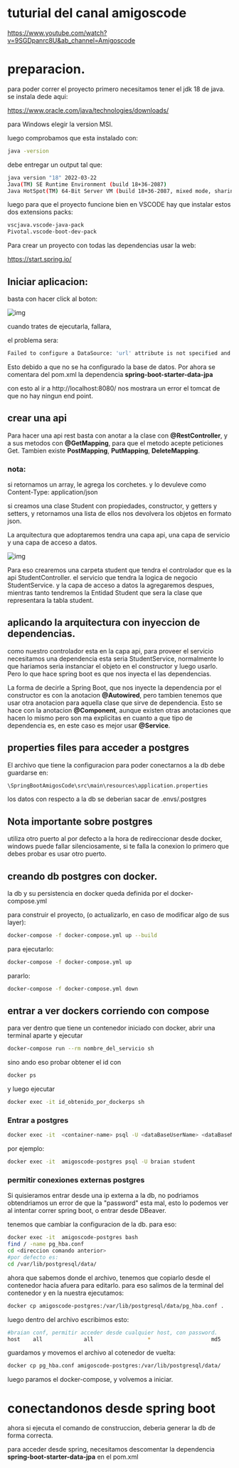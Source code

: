 # tuturial del canal amigoscode
https://www.youtube.com/watch?v=9SGDpanrc8U&ab_channel=Amigoscode 

# preparacion.

para poder correr el proyecto primero necesitamos tener el jdk 18 de java.
se instala dede aqui:

https://www.oracle.com/java/technologies/downloads/

para Windows elegir la version MSI. 

luego comprobamos que esta instalado con:
```bash
java -version
```
debe entregar un output tal que:
```bash
java version "18" 2022-03-22
Java(TM) SE Runtime Environment (build 18+36-2087)
Java HotSpot(TM) 64-Bit Server VM (build 18+36-2087, mixed mode, sharing)
```

luego para que el proyecto funcione bien en VSCODE hay que instalar estos dos extensions packs:

```bash
vscjava.vscode-java-pack
Pivotal.vscode-boot-dev-pack
```

Para crear un proyecto con todas las dependencias usar la web:

https://start.spring.io/

## Iniciar aplicacion:

basta con hacer click al boton:

![img](/doc/iniciarApp.png "...")

cuando trates de ejecutarla, fallara, 

el problema sera:

```bash	
Failed to configure a DataSource: 'url' attribute is not specified and no embedded datasource could be configured.
```

Esto debido a que no se ha configurado la base de datos. Por ahora se comentara del pom.xml la dependencia **spring-boot-starter-data-jpa**

con esto al ir a http://localhost:8080/
nos mostrara un error el tomcat de que no hay ningun end point.

## crear una api

Para hacer una api rest basta con anotar a la clase con **@RestController**, y a sus metodos con **@GetMapping**, para que el metodo acepte peticiones Get. Tambien existe **PostMapping**, **PutMapping**, **DeleteMapping**.

### nota:
si retornamos un array, le agrega los corchetes.
y lo devuleve como Content-Type: application/json


si creamos una clase Student con propiedades, constructor, y getters y setters,
y retornamos una lista de ellos nos devolvera los objetos en formato json.

La arquitectura que adoptaremos tendra una capa api, una capa de servicio y una capa de acceso a datos.

![img](/doc/arquitectura.png "...")


Para eso crearemos una carpeta student que tendra el controlador que es la api StudentController.
el servicio que tendra la logica de negocio StudentService.
y la capa de acceso a datos la agregaremos despues, mientras tanto tendremos la Entidad Student que sera la clase que representara la tabla student. 

## aplicando la arquitectura con inyeccion de dependencias.

como nuestro controlador esta en la capa api, para proveer el servicio necesitamos una dependencia esta seria StudentService, normalmente lo que hariamos seria instanciar el objeto en el constructor y luego usarlo. Pero lo que hace spring boot es que nos inyecta el las dependencias.

La forma de decirle a Spring Boot, que nos inyecte la dependencia por el constructor es con la anotacion **@Autowired**, pero tambien tenemos que usar otra anotacion para aquella clase que sirve de dependencia.
Esto se hace con la anotacion **@Component**, aunque existen otras anotaciones que hacen lo mismo pero son ma explicitas en cuanto a que tipo de dependencia es, en este caso es mejor usar **@Service**.

## properties files para acceder a postgres
El archivo que tiene la configuracion para poder conectarnos a la db debe guardarse en:
```bash
\SpringBootAmigosCode\src\main\resources\application.properties
```
los datos con respecto a la db se deberian sacar de .envs/.postgres

## Nota importante sobre postgres
utiliza otro puerto al por defecto a la hora de redireccionar desde docker, windows puede fallar silenciosamente, si te falla la conexion lo primero que debes probar es usar otro puerto.

## creando db postgres con docker.

la db y su persistencia en docker queda definida por el docker-compose.yml

para construir el proyecto, (o actualizarlo, en caso de modificar algo de sus layer):

```bash
docker-compose -f docker-compose.yml up --build
```

para ejecutarlo:

```bash
docker-compose -f docker-compose.yml up
```

pararlo:
    
```bash
docker-compose -f docker-compose.yml down
```

## entrar a ver dockers corriendo con compose

para ver dentro que tiene un contenedor iniciado con docker, abrir una terminal aparte y ejecutar

```bash
docker-compose run --rm nombre_del_servicio sh
```

sino ando eso probar
obtener el id con

```bash
docker ps
```

y luego ejecutar

```bash
docker exec -it id_obtenido_por_dockerps sh
```

### **Entrar a postgres**

```bash
docker exec -it  <container-name> psql -U <dataBaseUserName> <dataBaseName>
```
por ejemplo:

```bash
docker exec -it  amigoscode-postgres psql -U braian student
```

### permitir conexiones externas postgres

Si quisieramos entrar desde una ip externa a la db, no podriamos obtendriamos un error de que la "password" esta mal, esto lo podemos ver al intentar correr spring boot, o entrar desde DBeaver.

tenemos que cambiar la configuracion de la db. para eso:

```bash
docker exec -it  amigoscode-postgres bash
find / -name pg_hba.conf
cd <direccion comando anterior>
#por defecto es:
cd /var/lib/postgresql/data/
```
ahora que sabemos donde el archivo, tenemos que copiarlo desde el contenedor hacia afuera para editarlo.
para eso salimos de la terminal del contenedor y en la nuestra ejecutamos:
    
```bash
docker cp amigoscode-postgres:/var/lib/postgresql/data/pg_hba.conf .
```

luego dentro del archivo escribimos esto:
```bash
#braian conf, permitir acceder desde cualquier host, con password.
host    all             all                 *                   md5
```
guardamos y movemos el archivo al cotenedor de vuelta:
```bash
docker cp pg_hba.conf amigoscode-postgres:/var/lib/postgresql/data/
```
luego paramos el docker-compose, y volvemos a iniciar.

# conectandonos desde spring boot

ahora si ejecuta el comando de construccion, deberia generar la db de forma correcta.

para acceder desde spring, necesitamos descomentar la dependencia **spring-boot-starter-data-jpa** en el pom.xml